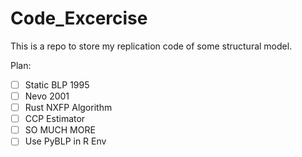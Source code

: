 # Code_Excercise

This is a repo to store my replication code of some structural model.

Plan:

- [ ] Static BLP 1995 
- [ ] Nevo 2001
- [ ] Rust NXFP Algorithm
- [ ] CCP Estimator
- [ ] SO MUCH MORE
- [ ] Use PyBLP in R Env
